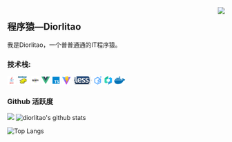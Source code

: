 <img align="right" src="https://count.getloli.com/get/@:diorlitao?theme=rule34">

## 程序猿—Diorlitao

我是Diorlitao，一个普普通通的IT程序猿。

### **技术栈:**
<a href="https://www.java.com/zh-CN/"><code><img height="20" src="./images/java.png"></code></a>
<a href="https://hadoop.apache.org/"><code><img height="20" src="./images/hadoop.jpg"></code></a>
<a href="https://spark.apache.org/"><code><img height="20" src="./images/spark.png"></code></a>
<a href="https://v3.cn.vuejs.org"><code><img height="20" src="./images/vue.png"></code></a>
<a href="https://www.tslang.cn/index.html"><code><img height="20" src="./images/typescript.png"></code></a>
<a href="https://cn.vitejs.dev"><code><img height="20" src="./images/vite.png"></code></a>
<a href="https://less.bootcss.com"><code><img height="20" src="./images/less.png"></code></a>
<a href="https://element-plus.org/#/zh-CN"><code><img height="20" src="./images/element plus.svg"></code></a>
<a href="https://vant-contrib.gitee.io/vant/v3/#/zh-CN"><code><img height="20" src="./images/vant.png"></code></a>
<a href="https://www.docker.com"><code><img height="20" src="./images/docker.png"></code></a>

### Github 活跃度

[![](https://activity-graph.herokuapp.com/graph?username=diorlitao&theme=dracula)](https://github.com/ashutosh00710/github-readme-activity-graph)
![diorlitao's github stats](https://github-readme-stats.vercel.app/api?username=diorlitao&show_icons=true&theme=vue)

![Top Langs](https://github-readme-stats.vercel.app/api/top-langs/?username=diorlitao)
